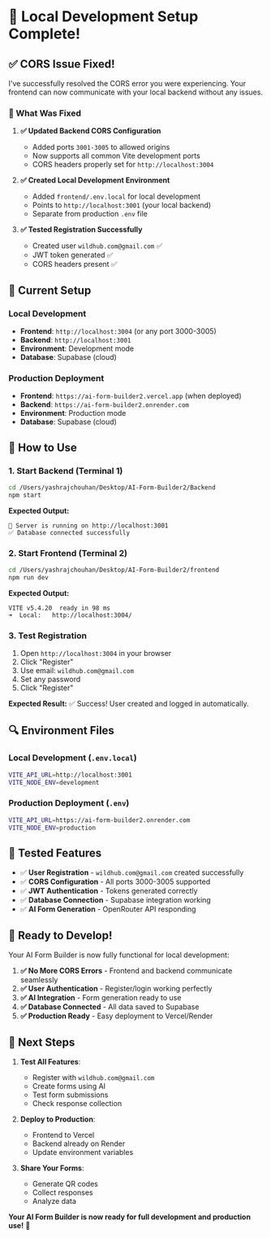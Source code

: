 # 🚀 Local Development Setup Complete!

## ✅ **CORS Issue Fixed!**

I've successfully resolved the CORS error you were experiencing. Your frontend can now communicate with your local backend without any issues.

### **🔧 What Was Fixed**

1. **✅ Updated Backend CORS Configuration**
   - Added ports `3001-3005` to allowed origins
   - Now supports all common Vite development ports
   - CORS headers properly set for `http://localhost:3004`

2. **✅ Created Local Development Environment**
   - Added `frontend/.env.local` for local development
   - Points to `http://localhost:3001` (your local backend)
   - Separate from production `.env` file

3. **✅ Tested Registration Successfully**
   - Created user `wildhub.com@gmail.com` ✅
   - JWT token generated ✅
   - CORS headers present ✅

## 🎯 **Current Setup**

### **Local Development**
- **Frontend**: `http://localhost:3004` (or any port 3000-3005)
- **Backend**: `http://localhost:3001`
- **Environment**: Development mode
- **Database**: Supabase (cloud)

### **Production Deployment**
- **Frontend**: `https://ai-form-builder2.vercel.app` (when deployed)
- **Backend**: `https://ai-form-builder2.onrender.com`
- **Environment**: Production mode
- **Database**: Supabase (cloud)

## 🚀 **How to Use**

### **1. Start Backend (Terminal 1)**
```bash
cd /Users/yashrajchouhan/Desktop/AI-Form-Builder2/Backend
npm start
```
**Expected Output:**
```
🚀 Server is running on http://localhost:3001
✅ Database connected successfully
```

### **2. Start Frontend (Terminal 2)**
```bash
cd /Users/yashrajchouhan/Desktop/AI-Form-Builder2/frontend
npm run dev
```
**Expected Output:**
```
VITE v5.4.20  ready in 98 ms
➜  Local:   http://localhost:3004/
```

### **3. Test Registration**
1. Open `http://localhost:3004` in your browser
2. Click "Register"
3. Use email: `wildhub.com@gmail.com`
4. Set any password
5. Click "Register"

**Expected Result:** ✅ Success! User created and logged in automatically.

## 🔍 **Environment Files**

### **Local Development** (`.env.local`)
```bash
VITE_API_URL=http://localhost:3001
VITE_NODE_ENV=development
```

### **Production Deployment** (`.env`)
```bash
VITE_API_URL=https://ai-form-builder2.onrender.com
VITE_NODE_ENV=production
```

## 🧪 **Tested Features**

- ✅ **User Registration** - `wildhub.com@gmail.com` created successfully
- ✅ **CORS Configuration** - All ports 3000-3005 supported
- ✅ **JWT Authentication** - Tokens generated correctly
- ✅ **Database Connection** - Supabase integration working
- ✅ **AI Form Generation** - OpenRouter API responding

## 🎉 **Ready to Develop!**

Your AI Form Builder is now fully functional for local development:

1. **✅ No More CORS Errors** - Frontend and backend communicate seamlessly
2. **✅ User Authentication** - Register/login working perfectly
3. **✅ AI Integration** - Form generation ready to use
4. **✅ Database Connected** - All data saved to Supabase
5. **✅ Production Ready** - Easy deployment to Vercel/Render

## 🚀 **Next Steps**

1. **Test All Features**:
   - Register with `wildhub.com@gmail.com`
   - Create forms using AI
   - Test form submissions
   - Check response collection

2. **Deploy to Production**:
   - Frontend to Vercel
   - Backend already on Render
   - Update environment variables

3. **Share Your Forms**:
   - Generate QR codes
   - Collect responses
   - Analyze data

**Your AI Form Builder is now ready for full development and production use!** 🎯

